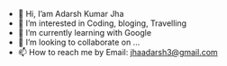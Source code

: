 - 👋 Hi, I’am Adarsh Kumar Jha
- 👀 I’m interested in Coding, bloging, Travelling
- 🌱 I’m currently learning with Google
- 💞️ I’m looking to collaborate on ...
- 📫 How to reach me by Email: jhaadarsh3@gmail.com

<!---
jhaadarsh3/jhaadarsh3 is a ✨ special ✨ repository because its `README.md` (this file) appears on your GitHub profile.
You can click the Preview link to take a look at your changes.
--->
